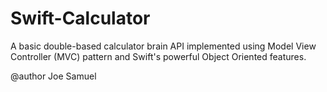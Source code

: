 # Swift-Calculator

A basic double-based calculator brain API implemented using Model View Controller (MVC) pattern and Swift's powerful Object Oriented features.

@author Joe Samuel
